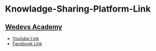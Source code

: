 # Knowladge-Sharing-Platform-Link
  []()
    <h2>[Wedevs  Academy](https://www.facebook.com/groups/wedevs.academy) </h2>
        <ul>
    <li> <a href="https://www.youtube.com/channel/UChJemyjsuFzs32ICOOgn5GA" target="_blank">  Youtube Link </a></li> 
    <li> <a href="https://www.facebook.com/groups/wedevs.academy" target="_blank">  Facebook Link </a></li> 
         </ul>
